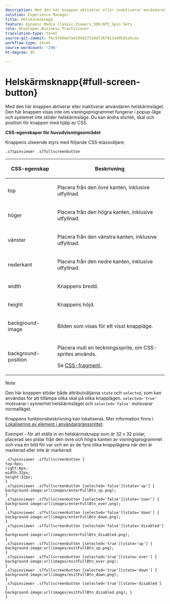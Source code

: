 ```yaml
---
description: Med den här knappen aktiverar eller inaktiverar användaren helskärmsläget. Den här knappen visas inte om visningsprogrammet fungerar i popup-läge och systemet inte stöder helskärmsläge. Du kan ändra storlek, skal och position för knappen med hjälp av CSS.
solution: Experience Manager
title: Helskärmsknapp
feature: Dynamic Media Classic,Viewers,SDK/API,Spin Sets
role: Developer,Business Practitioner
translation-type: tm+mt
source-git-commit: f6c97606d7a4209427316d7367013ad9585a5cae
workflow-type: tm+mt
source-wordcount: '296'
ht-degree: 0%

---
```



# Helskärmsknapp{#full-screen-button}

Med den här knappen aktiverar eller inaktiverar användaren helskärmsläget. Den här knappen visas inte om visningsprogrammet fungerar i popup-läge och systemet inte stöder helskärmsläge. Du kan ändra storlek, skal och position för knappen med hjälp av CSS.

<!--<a id="section_061E550C1C1D4DB2BD663A898895B38C"></a>-->

**CSS-egenskaper för huvudvisningsområdet**

Knappens utseende styrs med följande CSS-klassväljare:

```
.s7spinviewer .s7fullscreenbutton
```

<table id="table_94EE3F5BBE4547C0B4943471CEE7EDE4"> 
 <thead> 
  <tr> 
   <th colname="col1" class="entry"> <p> CSS-egenskap </p> </th> 
   <th colname="col2" class="entry"> <p>Beskrivning </p> </th> 
  </tr> 
 </thead>
 <tbody> 
  <tr> 
   <td colname="col1"> <p> <span class="codeph"> top  </span> </p> </td> 
   <td colname="col2"> <p>Placera från den övre kanten, inklusive utfyllnad. </p> </td> 
  </tr> 
  <tr> 
   <td colname="col1"> <p> <span class="codeph"> höger  </span> </p> </td> 
   <td colname="col2"> <p>Placera från den högra kanten, inklusive utfyllnad. </p> </td> 
  </tr> 
  <tr> 
   <td colname="col1"> <p> <span class="codeph"> vänster  </span> </p> </td> 
   <td colname="col2"> <p>Placera från den vänstra kanten, inklusive utfyllnad. </p> </td> 
  </tr> 
  <tr> 
   <td colname="col1"> <p> <span class="codeph"> nederkant  </span> </p> </td> 
   <td colname="col2"> <p>Placera från den nedre kanten, inklusive utfyllnad. </p> </td> 
  </tr> 
  <tr> 
   <td colname="col1"> <p> <span class="codeph"> width </span> </p> </td> 
   <td colname="col2"> <p>Knappens bredd. </p> </td> 
  </tr> 
  <tr> 
   <td colname="col1"> <p> <span class="codeph"> height  </span> </p> </td> 
   <td colname="col2"> <p>Knappens höjd. </p> </td> 
  </tr> 
  <tr> 
   <td colname="col1"> <p> <span class="codeph"> background-image  </span> </p> </td> 
   <td colname="col2"> <p>Bilden som visas för ett visst knappläge. </p> </td> 
  </tr> 
  <tr> 
   <td colname="col1"> <p> <span class="codeph"> background-position  </span> </p> </td> 
   <td colname="col2"> <p>Placera inuti en teckningssprite, om CSS-sprites används. </p> <p>Se <a href="../../../c-html5-s7-aem-asset-viewers/c-html5-spin-viewer-about/c-html5-spin-viewer-customizingviewer/c-html5-spin-viewer-customizingviewer.md#section-b671c70acf284cb0aea678c2d2e4babc" format="dita" scope="local"> CSS-fragment </a>. </p> </td> 
  </tr> 
 </tbody> 
</table>

>[!NOTE]
>
>Den här knappen stöder både attributväljarna `state` och `selected`, som kan användas för att tillämpa olika skal på olika knapplägen. `selected='true'` motsvarar i synnerhet helskärmsläget och `selected='false'` motsvarar normalläget.

Knappens funktionsbeskrivning kan lokaliseras. Mer information finns i [Lokalisering av element i användargränssnittet](../../../c-html5-s7-aem-asset-viewers/c-html5-spin-viewer-about/c-html5-spin-viewer-localization.md#concept-e35c15c9e82648328806cdc6aa255d98).

Exempel - för att ställa in en helskärmsknapp som är 32 x 32 pixlar, placerad sex pixlar från den övre och högra kanten av visningsprogrammet och visa en bild för var och en av de fyra olika knapplägena när den är markerad eller inte är markerad:

```
.s7spinviewer .s7fullscreenbutton { 
top:6px; 
right:6px; 
width:32px; 
height:32px; 
} 
.s7spinviewer .s7fullscreenbutton [selected='false'][state='up'] { 
background-image:url(images/enterFullBtn_up.png); 
} 
.s7spinviewer .s7fullscreenbutton [selected='false'][state='over'] {  
background-image:url(images/enterFullBtn_over.png); 
} 
.s7spinviewer .s7fullscreenbutton [selected='false'][state='down'] {  
background-image:url(images/enterFullBtn_down.png); 
} 
.s7spinviewer .s7fullscreenbutton [selected='false'][state='disabled'] { 
background-image:url(images/enterFullBtn_disabled.png); 
} 
.s7spinviewer .s7fullscreenbutton [selected='true'][state='up'] {  
background-image:url(images/exitFullBtn_up.png); 
} 
.s7spinviewer .s7fullscreenbutton [selected='true'][state='over'] {  
background-image:url(images/exitFullBtn_over.png); 
} 
.s7spinviewer .s7fullscreenbutton [selected='true'][state='down'] {  
background-image:url(images/exitFullBtn_down.png); 
} 
.s7spinviewer .s7fullscreenbutton [selected='true'][state='disabled'] {  
background-image:url(images/exitFullBtn_disabled.png); } 
}
```

